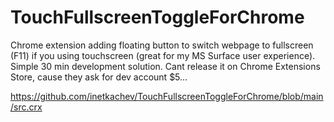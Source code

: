 # TouchFullscreenToggleForChrome
Chrome extension adding floating button to switch webpage to fullscreen (F11) if you using touchscreen (great for my MS Surface user experience). Simple 30 min development solution. Cant release it on Chrome Extensions Store, cause they ask for dev account $5... 

https://github.com/inetkachev/TouchFullscreenToggleForChrome/blob/main/src.crx
